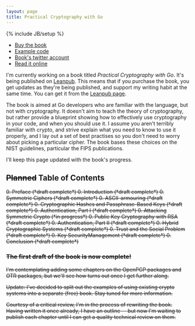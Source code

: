 ```yaml
---
layout: page
title: Practical Cryptography with Go
---
```


{% include JB/setup %}

* [Buy the book](https://leanpub.com/gocrypto)
* [Example code](https://github.com/kisom/gocrypto)
* [Book's twitter account](https://twitter.com/gocrypto)
* [Read it online](https://leanpub.com/gocrypto/read)

I'm currently working on a book titled *Practical Cryptography with Go*. It's
being published on [Leanpub](https://leanpub.com). This means that if you
purchase the book, you get updates as they're being published, and support my
writing habit at the same time. You can get it from the
[Leanpub page](https://leanpub.com/gocrypto).

The book is aimed at Go developers who are familiar with the language, but
not with cryptography. It doesn't aim to teach the theory of cryptography,
but rather provide a blueprint showing how to effectively use cryptography
in your code, and when you should use it. I assume you aren't terribly
familiar with crypto, and strive explain what you need to know to use
it properly, and I lay out a set of best practises so you don't need to
worry about picking a particular cipher. The book bases these choices
on the NIST guidelines, particular the FIPS publications.

I'll keep this page updated with the book's progress.

## <del>Planned</del> Table of Contents

<del>
0. Preface (*draft complete*)
0. Introduction (*draft complete*)
0. Symmetric Ciphers (*draft complete*)
0. ASCII-armouring (*draft complete*)
0. Cryptographic Hashes and Passphrase-Based Keys (*draft complete*)
0. Authentication, Part I (*draft complete*)
0. Attacking Symmetric Crypto (*in progress*)
0. Public Key Cryptography with RSA (*draft complete*)
0. Authentication, Part II (*draft complete*)
0. Hybrid Cryptographic Systems (*draft complete*)
0. Trust and the Social Problem (*draft complete*)
0. Key <del>Security</del>Management (*draft complete*)
0. Conclusion (*draft complete*)

<h3>The first draft of the book is now complete!</h3>

I'm contemplating adding some chapters on the OpenPGP packages and
OTR packages, but we'll see how turns out once I get further along.

Update: I've decided to split out the examples of using existing crypto
systems into a separate (free) book. Stay tuned for more information.
</del>

Courtesy of a critical review, I'm in the process of rewriting the
book. Having written it once already, I have an outline -- but now I'm
waiting to publish each chapter until I can get a quality technical
review on them.
